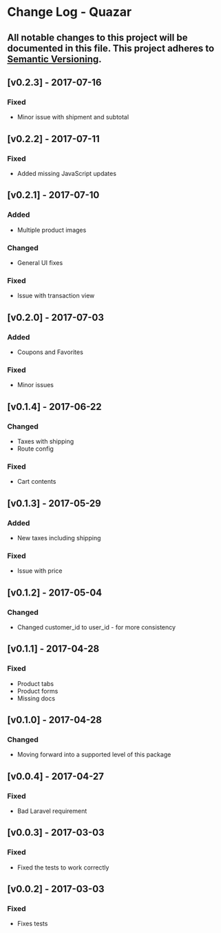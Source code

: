 # Change Log - Quazar
All notable changes to this project will be documented in this file.
This project adheres to [Semantic Versioning](http://semver.org/).
----

## [v0.2.3] - 2017-07-16

### Fixed
- Minor issue with shipment and subtotal

## [v0.2.2] - 2017-07-11

### Fixed
- Added missing JavaScript updates

## [v0.2.1] - 2017-07-10

### Added
- Multiple product images

### Changed
- General UI fixes

### Fixed
- Issue with transaction view

## [v0.2.0] - 2017-07-03

### Added
- Coupons and Favorites

### Fixed
- Minor issues

## [v0.1.4] - 2017-06-22

### Changed
- Taxes with shipping
- Route config

### Fixed
- Cart contents

## [v0.1.3] - 2017-05-29

### Added
- New taxes including shipping

### Fixed
- Issue with price

## [v0.1.2] - 2017-05-04

### Changed
- Changed customer_id to user_id - for more consistency

## [v0.1.1] - 2017-04-28

### Fixed
- Product tabs
- Product forms
- Missing docs

## [v0.1.0] - 2017-04-28

### Changed
- Moving forward into a supported level of this package

## [v0.0.4] - 2017-04-27

### Fixed
- Bad Laravel requirement

## [v0.0.3] - 2017-03-03

### Fixed
- Fixed the tests to work correctly

## [v0.0.2] - 2017-03-03

### Fixed
- Fixes tests
